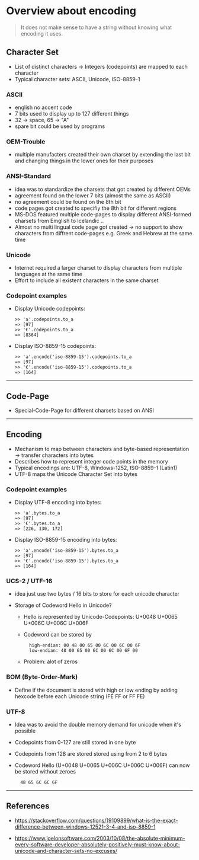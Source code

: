 # Overview about encoding

> It does not make sense to have a string without knowing what encoding it uses.

## Character Set

- List of distinct characters -> Integers (codepoints) are mapped to each character
- Typical character sets: ASCII, Unicode, ISO-8859-1

### ASCII
- english no accent code
- 7 bits used to display up to 127 different things
- 32 -> space, 65 -> "A"
- spare bit could be used by programs

### OEM-Trouble
- multiple manufacters created their own charset by extending the last bit and changing things in the lower ones for their purposes

### ANSI-Standard
- idea was to standardize the charsets that got created by different OEMs
- agreement found on the lower 7 bits (almost the same as ASCII)
- no agreement could be found on the 8th bit
- code pages got created to specifiy the 8th bit for different regions
- MS-DOS featured multiple code-pages to display different ANSI-formed charsets from Emglish to Icelandic ..
- Almost no multi lingual code page got created -> no support to show characters from diffrent code-pages e.g. Greek and Hebrew at the same time

### Unicode
- Internet required a larger charset to display characters from multiple languages at the same time
- Effort to include all existent characters in the same charset

### Codepoint examples

- Display Unicode codepoints:
    ```
    >> 'a'.codepoints.to_a
    => [97]
    >> '€'.codepoints.to_a
    => [8364]
    ```

- Display ISO-8859-15 codepoints:
    ```
    >> 'a'.encode('iso-8859-15').codepoints.to_a
    => [97]
    >> '€'.encode('iso-8859-15').codepoints.to_a
    => [164]
    ```

---

## Code-Page

- Special-Code-Page for different charsets based on ANSI

---

## Encoding
- Mechanism to map between characters and byte-based representation -> transfer characters into bytes
- Describes how to represent integer code points in the memory
- Typical encodings are: UTF-8, Windows-1252, ISO-8859-1 (Latin1)
- UTF-8 maps the Unicode Character Set into bytes

### Codepoint examples
- Display UTF-8 encoding into bytes:

    ```
    >> 'a'.bytes.to_a
    => [97]
    >> '€'.bytes.to_a
    => [226, 130, 172]
    ```

- Display ISO-8859-15 encoding into bytes:
    ```
    >> 'a'.encode('iso-8859-15').bytes.to_a
    => [97]
    >> '€'.encode('iso-8859-15').bytes.to_a
    => [164]
    ```

### UCS-2 / UTF-16
- idea just use two bytes / 16 bits to store for each unicode character
- Storage of Codeword Hello in Unicode?

    - Hello is represented by Unicode-Codepoints: U+0048 U+0065 U+006C U+006C U+006F
    - Codeword can be stored by

            high-endian: 00 48 00 65 00 6C 00 6C 00 6F
            low-endian: 48 00 65 00 6C 00 6C 00 6F 00

    - Problem: alot of zeros

### BOM (Byte-Order-Mark)
- Define if the document is stored with high or low ending by adding hexcode before each Unicode string (FE FF or FF FE)

### UTF-8
- Idea was to avoid the double memory demand for unicode when it's possible
- Codepoints from 0-127 are still stored in one byte
- Codepoints from 128 are stored stored using from 2 to 6 bytes
- Codeword Hello (U+0048 U+0065 U+006C U+006C U+006F) can now be stored without zeroes

        48 65 6C 6C 6F


---

## References
- https://stackoverflow.com/questions/19109899/what-is-the-exact-difference-between-windows-12521-3-4-and-iso-8859-1

- https://www.joelonsoftware.com/2003/10/08/the-absolute-minimum-every-software-developer-absolutely-positively-must-know-about-unicode-and-character-sets-no-excuses/
